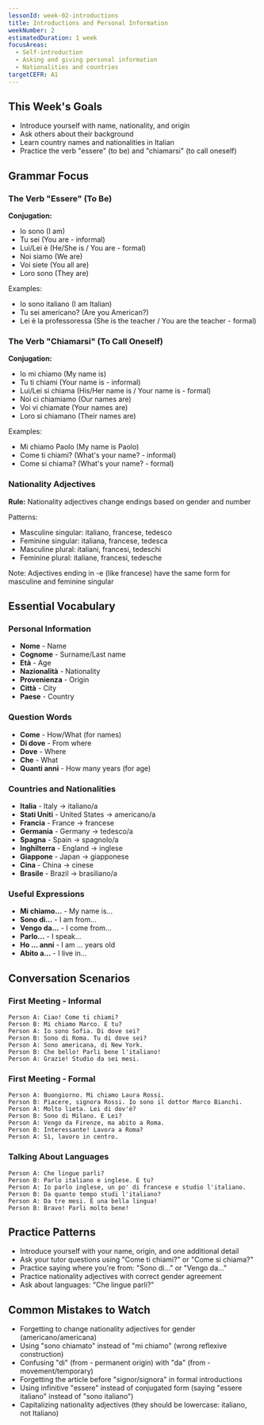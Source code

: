 ```yaml
---
lessonId: week-02-introductions
title: Introductions and Personal Information
weekNumber: 2
estimatedDuration: 1 week
focusAreas:
  - Self-introduction
  - Asking and giving personal information
  - Nationalities and countries
targetCEFR: A1
---
```


## This Week's Goals

- Introduce yourself with name, nationality, and origin
- Ask others about their background
- Learn country names and nationalities in Italian
- Practice the verb "essere" (to be) and "chiamarsi" (to call oneself)

## Grammar Focus

### The Verb "Essere" (To Be)

**Conjugation:**
- Io sono (I am)
- Tu sei (You are - informal)
- Lui/Lei è (He/She is / You are - formal)
- Noi siamo (We are)
- Voi siete (You all are)
- Loro sono (They are)

Examples:
- Io sono italiano (I am Italian)
- Tu sei americano? (Are you American?)
- Lei è la professoressa (She is the teacher / You are the teacher - formal)

### The Verb "Chiamarsi" (To Call Oneself)

**Conjugation:**
- Io mi chiamo (My name is)
- Tu ti chiami (Your name is - informal)
- Lui/Lei si chiama (His/Her name is / Your name is - formal)
- Noi ci chiamiamo (Our names are)
- Voi vi chiamate (Your names are)
- Loro si chiamano (Their names are)

Examples:
- Mi chiamo Paolo (My name is Paolo)
- Come ti chiami? (What's your name? - informal)
- Come si chiama? (What's your name? - formal)

### Nationality Adjectives

**Rule:** Nationality adjectives change endings based on gender and number

Patterns:
- Masculine singular: italiano, francese, tedesco
- Feminine singular: italiana, francese, tedesca
- Masculine plural: italiani, francesi, tedeschi
- Feminine plural: italiane, francesi, tedesche

Note: Adjectives ending in -e (like francese) have the same form for masculine and feminine singular

## Essential Vocabulary

### Personal Information
- **Nome** - Name
- **Cognome** - Surname/Last name
- **Età** - Age
- **Nazionalità** - Nationality
- **Provenienza** - Origin
- **Città** - City
- **Paese** - Country

### Question Words
- **Come** - How/What (for names)
- **Di dove** - From where
- **Dove** - Where
- **Che** - What
- **Quanti anni** - How many years (for age)

### Countries and Nationalities
- **Italia** - Italy → italiano/a
- **Stati Uniti** - United States → americano/a
- **Francia** - France → francese
- **Germania** - Germany → tedesco/a
- **Spagna** - Spain → spagnolo/a
- **Inghilterra** - England → inglese
- **Giappone** - Japan → giapponese
- **Cina** - China → cinese
- **Brasile** - Brazil → brasiliano/a

### Useful Expressions
- **Mi chiamo...** - My name is...
- **Sono di...** - I am from...
- **Vengo da...** - I come from...
- **Parlo...** - I speak...
- **Ho ... anni** - I am ... years old
- **Abito a...** - I live in...

## Conversation Scenarios

### First Meeting - Informal

```
Person A: Ciao! Come ti chiami?
Person B: Mi chiamo Marco. E tu?
Person A: Io sono Sofia. Di dove sei?
Person B: Sono di Roma. Tu di dove sei?
Person A: Sono americana, di New York.
Person B: Che bello! Parli bene l'italiano!
Person A: Grazie! Studio da sei mesi.
```

### First Meeting - Formal

```
Person A: Buongiorno. Mi chiamo Laura Rossi.
Person B: Piacere, signora Rossi. Io sono il dottor Marco Bianchi.
Person A: Molto lieta. Lei di dov'è?
Person B: Sono di Milano. E Lei?
Person A: Vengo da Firenze, ma abito a Roma.
Person B: Interessante! Lavora a Roma?
Person A: Sì, lavoro in centro.
```

### Talking About Languages

```
Person A: Che lingue parli?
Person B: Parlo italiano e inglese. E tu?
Person A: Io parlo inglese, un po' di francese e studio l'italiano.
Person B: Da quanto tempo studi l'italiano?
Person A: Da tre mesi. È una bella lingua!
Person B: Bravo! Parli molto bene!
```

## Practice Patterns

- Introduce yourself with your name, origin, and one additional detail
- Ask your tutor questions using "Come ti chiami?" or "Come si chiama?"
- Practice saying where you're from: "Sono di..." or "Vengo da..."
- Practice nationality adjectives with correct gender agreement
- Ask about languages: "Che lingue parli?"

## Common Mistakes to Watch

- Forgetting to change nationality adjectives for gender (americano/americana)
- Using "sono chiamato" instead of "mi chiamo" (wrong reflexive construction)
- Confusing "di" (from - permanent origin) with "da" (from - movement/temporary)
- Forgetting the article before "signor/signora" in formal introductions
- Using infinitive "essere" instead of conjugated form (saying "essere italiano" instead of "sono italiano")
- Capitalizing nationality adjectives (they should be lowercase: italiano, not Italiano)
